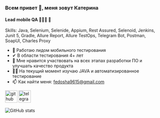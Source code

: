 ### Всем привет 👋, меня зовут Катерина
#### Lead mobile QA 👩🏻‍💻 🐞 

Skills: Java, Selenium, Selenide, Appium, Rest Assured, Selenoid, Jenkins, Junit 5, Gradle, Allure Report, Allure TestOps, Telegram Bot, Postman, SoapUI, Charles Proxy

- 🔭 Работаю лидом мобильного тестирования
- ✔ В области тестирования 4+ лет
- 🌱 Мне нравится участвовать на всех этапах разработки ПО и улучшать качество продукта
- 👩‍🎓 На текущий момент изучаю JAVA и автоматизированное тестирование
- 📫 Как найти меня: fedosha9615@gmail.com

[<img src='https://github.githubassets.com/favicons/favicon.svg' alt='github' height='40'>](https://github.com/astashkina-ea)  [<img src='https://telegram.org/favicon.ico' alt='telegram' height='40'>](https://t.me/astashkina_ea)  

![GitHub stats](https://github-readme-stats.vercel.app/api?username=astashkina-ea&show_icons=true)  

<!--
### Hi there 👋
**astashkina-ea/astashkina-ea** is a ✨ _special_ ✨ repository because its `README.md` (this file) appears on your GitHub profile.

Here are some ideas to get you started:

- 🔭 I’m currently working on ...
- 🌱 I’m currently learning ...
- 👯 I’m looking to collaborate on ...
- 🤔 I’m looking for help with ...
- 💬 Ask me about ...
- 📫 How to reach me: ...
- ⚡ Fun fact: ...
-->
